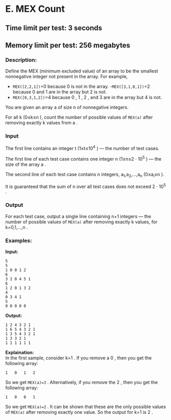 # E. MEX Count
## Time limit per test: 3 seconds
## Memory limit per test: 256 megabytes
### Description:
Define the MEX
 (minimum excluded value) of an array to be the smallest nonnegative integer not present in the array. For example,

- `MEX([2,2,1])`=0
 because 0
 is not in the array.
-`MEX([3,1,0,1])`=2
 because 0
 and 1
 are in the array but 2
 is not.
- `MEX([0,3,1,2])`=4
 because 0
, 1
, 2
, and 3
 are in the array but 4
 is not.

You are given an array a
 of size n
 of nonnegative integers.

For all k
 (0≤k≤n
), count the number of possible values of `MEX(a)`
 after removing exactly k
 values from a
.

### Input
The first line contains an integer t
 (1≤t≤10<sup>4</sup>
)  — the number of test cases.

The first line of each test case contains one integer n
 (1≤n≤2 ⋅ 10<sup>5</sup>
) — the size of the array a
.

The second line of each test case contains n
 integers, a<sub>1</sub>,a<sub>2</sub>,…,a<sub>n</sub>
 (0≤a<sub>i</sub>≤n
).

It is guaranteed that the sum of n
 over all test cases does not exceed 2 ⋅ 10<sup>5</sup>
.

### Output
For each test case, output a single line containing n+1
 integers — the number of possible values of `MEX(a)`
 after removing exactly k
 values, for k=0,1,…,n
.

### Examples:
**Input:**
```
5
5
1 0 0 1 2
6
3 2 0 4 5 1
6
1 2 0 1 3 2
4
0 3 4 1
5
0 0 0 0 0
```
**Output:**
```
1 2 4 3 2 1
1 6 5 4 3 2 1
1 3 5 4 3 2 1
1 3 3 2 1
1 1 1 1 1 1
```
**Explaination:**  
In the first sample, consider k=1
. If you remove a 0
, then you get the following array:
```
1	0	1	2
```
So we get `MEX(a)=3`
. Alternatively, if you remove the 2
, then you get the following array:
```
1	0	0	1
```
So we get `MEX(a)=2`
. It can be shown that these are the only possible values of `MEX(a)`
 after removing exactly one value. So the output for k=1
 is 2
.